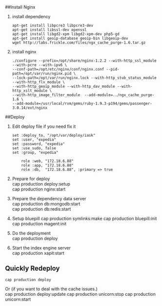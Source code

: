 ##Install Nginx


1. install dependency

    ~~~{.shell}
    apt-get install libpcre3 libpcre3-dev
    apt-get install libssl-dev openssl
    apt-get install libgd2-xpm libgd2-xpm-dev php5-gd
    apt-get install geoip-database geoip-bin libgeoip-dev
    wget http://labs.frickle.com/files/ngx_cache_purge-1.6.tar.gz
    ~~~


2. install nginx

    ~~~{.shell}
    ./configure --prefix=/opt/share/nginx-1.2.2 --with-http_ssl_module --with-pcre --with-ipv6 \
    --conf-path=/opt/etc/nginx/conf/nginx.conf --pid-path=/opt/var/run/nginx.pid \
    --lock-path=/opt/var/run/nginx.lock --with-http_stub_status_module --with-http_flv_module \
    --with-http_geoip_module --with-http_dav_module --with-http_xslt_module \
    --with-http_image_filter_module  --add-module=../ngx_cache_purge-1.6 \
    --add-module=/usr/local/rvm/gems/ruby-1.9.3-p194/gems/passenger-3.0.14/ext/nginx
    ~~~

##Deploy

1. Edit deploy file if you need fix it  
    ~~~{.ruby}
    set :deploy_to, "/opt/var/deploy/iask"
    set :user, "expedia"
    set :password, "expedia"
    set :use_sudo, false
    set :group, "expedia"

        role :web, "172.18.6.88"
        role :app, "172.18.6.88"
        role :db,  "172.18.6.88", :primary => true
    ~~~


2. Prepare for deploy       
    cap production deploy:setup  
    cap production nginx:start

3. Prepare the dependency data server    
    cap production db:mongodb:start    
    cap production db:redis:start 
    
4. Setup bluepill
    cap production symlinks:make
    cap production bluepill:init
    cap production magent:init
    
5. Do the deployment      
    cap production deploy
    
6. Start the index engine server     
    cap production xapit:start
    
    
## Quickly Redeploy     
    cap production deploy
    
    
Or (if you want to deal with the cache issues.)   
    cap production deploy:update
    cap production unicorn:stop
    cap production unicorn:start




